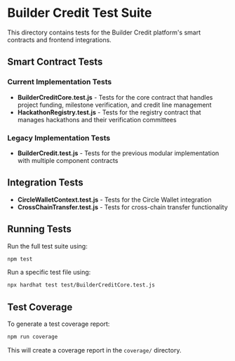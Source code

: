 # Builder Credit Test Suite

This directory contains tests for the Builder Credit platform's smart contracts and frontend integrations.

## Smart Contract Tests

### Current Implementation Tests

- **BuilderCreditCore.test.js** - Tests for the core contract that handles project funding, milestone verification, and credit line management
- **HackathonRegistry.test.js** - Tests for the registry contract that manages hackathons and their verification committees

### Legacy Implementation Tests

- **BuilderCredit.test.js** - Tests for the previous modular implementation with multiple component contracts

## Integration Tests

- **CircleWalletContext.test.js** - Tests for the Circle Wallet integration
- **CrossChainTransfer.test.js** - Tests for cross-chain transfer functionality

## Running Tests

Run the full test suite using:

```bash
npm test
```

Run a specific test file using:

```bash
npx hardhat test test/BuilderCreditCore.test.js
```

## Test Coverage

To generate a test coverage report:

```bash
npm run coverage
```

This will create a coverage report in the `coverage/` directory.
